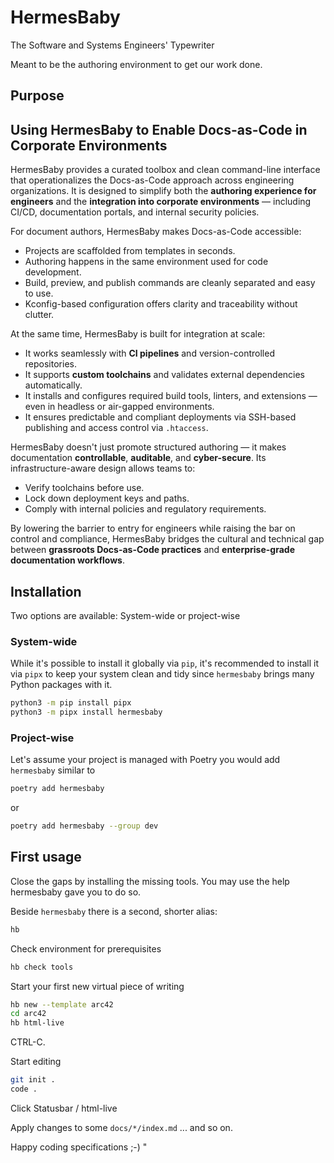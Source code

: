 <!---
################################################################
#                                                              #
#  This file is part of HermesBaby                             #
#                       the software engineer's typewriter     #
#                                                              #
#      https://github.com/hermesbaby                           #
#                                                              #
#  Copyright (c) 2024 Alexander Mann-Wahrenberg (basejumpa)    #
#                                                              #
#  License(s)                                                  #
#                                                              #
#  - MIT for contents used as software                         #
#  - CC BY-SA-4.0 for contents used as method or otherwise     #
#                                                              #
################################################################
-->

# HermesBaby

The Software and Systems Engineers' Typewriter

Meant to be the authoring environment to get our work done.

## Purpose

## Using HermesBaby to Enable Docs-as-Code in Corporate Environments

HermesBaby provides a curated toolbox and clean command-line interface that operationalizes the Docs-as-Code approach across engineering organizations. It is designed to simplify both the **authoring experience for engineers** and the **integration into corporate environments** — including CI/CD, documentation portals, and internal security policies.

For document authors, HermesBaby makes Docs-as-Code accessible:

- Projects are scaffolded from templates in seconds.
- Authoring happens in the same environment used for code development.
- Build, preview, and publish commands are cleanly separated and easy to use.
- Kconfig-based configuration offers clarity and traceability without clutter.

At the same time, HermesBaby is built for integration at scale:

- It works seamlessly with **CI pipelines** and version-controlled repositories.
- It supports **custom toolchains** and validates external dependencies automatically.
- It installs and configures required build tools, linters, and extensions — even in headless or air-gapped environments.
- It ensures predictable and compliant deployments via SSH-based publishing and access control via `.htaccess`.

HermesBaby doesn't just promote structured authoring — it makes documentation **controllable**, **auditable**, and **cyber-secure**. Its infrastructure-aware design allows teams to:

- Verify toolchains before use.
- Lock down deployment keys and paths.
- Comply with internal policies and regulatory requirements.

By lowering the barrier to entry for engineers while raising the bar on control and compliance, HermesBaby bridges the cultural and technical gap between **grassroots Docs-as-Code practices** and **enterprise-grade documentation workflows**.

## Installation

Two options are available: System-wide or project-wise

### System-wide

While it's possible to install it globally via `pip`, it's recommended to install it via `pipx` to keep your system clean and tidy since `hermesbaby` brings many Python packages with it.

```bash
python3 -m pip install pipx
python3 -m pipx install hermesbaby
```

### Project-wise

Let's assume your project is managed with Poetry you would add `hermesbaby` similar to

```bash
poetry add hermesbaby
```

or

```bash
poetry add hermesbaby --group dev
```

## First usage

Close the gaps by installing the missing tools. You may use the help hermesbaby gave you to do so.

Beside `hermesbaby` there is a second, shorter alias:

```bash
hb
```

Check environment for prerequisites

```bash
hb check tools
```

Start your first new virtual piece of writing

```bash
hb new --template arc42
cd arc42
hb html-live
```

CTRL-C.

Start editing

```bash
git init .
code .
```

Click Statusbar / html-live

Apply changes to some `docs/*/index.md` ... and so on.

Happy coding specifications ;-) "
